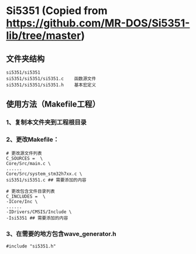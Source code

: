 # Si5351 (Copied from https://github.com/MR-DOS/Si5351-lib/tree/master)

## 文件夹结构
```
si5351/si5351
si5351/si5351/si5351.c    函数源文件
si5351/si5351/si5351.h    基本宏定义
```


## 使用方法（Makefile工程）
### 1、复制本文件夹到工程根目录
### 2、更改Makefile：
```
# 更改源文件列表
C_SOURCES =  \
Core/Src/main.c \
......
Core/Src/system_stm32h7xx.c \
si5351/si5351.c ## 需要添加的内容
```
```
# 更改包含文件目录列表
C_INCLUDES =  \
-ICore/Inc \
......
-IDrivers/CMSIS/Include \
-Isi5351 ## 需要添加的内容
```

### 3、在需要的地方包含wave_generator.h
```
#include "si5351.h"
```